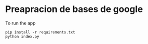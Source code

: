 # Preapracion de bases de google

To run the app
```
pip install -r requirements.txt 
python index.py
```
